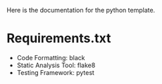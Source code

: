Here is the documentation for the python template.

# Requirements.txt
- Code Formatting: black
- Static Analysis Tool: flake8
- Testing Framework: pytest
